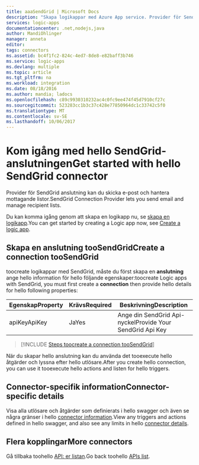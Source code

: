 ```yaml
---
title: aaaSendGrid | Microsoft Docs
description: "Skapa logikappar med Azure App service. Provider för SendGrid anslutning kan du skicka e-post och hantera mottagande listor."
services: logic-apps
documentationcenter: .net,nodejs,java
author: MandiOhlinger
manager: anneta
editor: 
tags: connectors
ms.assetid: bc4f1fc2-824c-4ed7-8de8-e82baff3b746
ms.service: logic-apps
ms.devlang: multiple
ms.topic: article
ms.tgt_pltfrm: na
ms.workload: integration
ms.date: 08/18/2016
ms.author: mandia; ladocs
ms.openlocfilehash: c89c9930310232ac4c0fc9ee474f45d7910cf27c
ms.sourcegitcommit: 523283cc1b3c37c428e77850964dc1c33742c5f0
ms.translationtype: MT
ms.contentlocale: sv-SE
ms.lasthandoff: 10/06/2017
---
```

# <a name="get-started-with-hello-sendgrid-connector"></a><span data-ttu-id="f6d35-104">Kom igång med hello SendGrid-anslutningen</span><span class="sxs-lookup"><span data-stu-id="f6d35-104">Get started with hello SendGrid connector</span></span>
<span data-ttu-id="f6d35-105">Provider för SendGrid anslutning kan du skicka e-post och hantera mottagande listor.</span><span class="sxs-lookup"><span data-stu-id="f6d35-105">SendGrid Connection Provider lets you send email and manage recipient lists.</span></span>

<span data-ttu-id="f6d35-106">Du kan komma igång genom att skapa en logikapp nu, se [skapa en logikapp](../logic-apps/logic-apps-create-a-logic-app.md).</span><span class="sxs-lookup"><span data-stu-id="f6d35-106">You can get started by creating a Logic app now, see [Create a logic app](../logic-apps/logic-apps-create-a-logic-app.md).</span></span>

## <a name="create-a-connection-toosendgrid"></a><span data-ttu-id="f6d35-107">Skapa en anslutning tooSendGrid</span><span class="sxs-lookup"><span data-stu-id="f6d35-107">Create a connection tooSendGrid</span></span>
<span data-ttu-id="f6d35-108">toocreate logikappar med SendGrid, måste du först skapa en **anslutning** ange hello information för hello följande egenskaper:</span><span class="sxs-lookup"><span data-stu-id="f6d35-108">toocreate Logic apps with SendGrid, you must first create a **connection** then provide hello details for hello following properties:</span></span> 

| <span data-ttu-id="f6d35-109">Egenskap</span><span class="sxs-lookup"><span data-stu-id="f6d35-109">Property</span></span> | <span data-ttu-id="f6d35-110">Krävs</span><span class="sxs-lookup"><span data-stu-id="f6d35-110">Required</span></span> | <span data-ttu-id="f6d35-111">Beskrivning</span><span class="sxs-lookup"><span data-stu-id="f6d35-111">Description</span></span> |
| --- | --- | --- |
| <span data-ttu-id="f6d35-112">apiKey</span><span class="sxs-lookup"><span data-stu-id="f6d35-112">ApiKey</span></span> |<span data-ttu-id="f6d35-113">Ja</span><span class="sxs-lookup"><span data-stu-id="f6d35-113">Yes</span></span> |<span data-ttu-id="f6d35-114">Ange din SendGrid Api-nyckel</span><span class="sxs-lookup"><span data-stu-id="f6d35-114">Provide Your SendGrid Api Key</span></span> |

> [!INCLUDE [Steps toocreate a connection tooSendGrid](../../includes/connectors-create-api-sendgrid.md)]
> 


<span data-ttu-id="f6d35-115">När du skapar hello anslutning kan du använda det tooexecute hello åtgärder och lyssna efter hello utlösare.</span><span class="sxs-lookup"><span data-stu-id="f6d35-115">After you create hello connection, you can use it tooexecute hello actions and listen for hello triggers.</span></span>

## <a name="connector-specific-details"></a><span data-ttu-id="f6d35-116">Connector-specifik information</span><span class="sxs-lookup"><span data-stu-id="f6d35-116">Connector-specific details</span></span>

<span data-ttu-id="f6d35-117">Visa alla utlösare och åtgärder som definierats i hello swagger och även se några gränser i hello [connector information](/connectors/sendgrid/).</span><span class="sxs-lookup"><span data-stu-id="f6d35-117">View any triggers and actions defined in hello swagger, and also see any limits in hello [connector details](/connectors/sendgrid/).</span></span>

## <a name="more-connectors"></a><span data-ttu-id="f6d35-118">Flera kopplingar</span><span class="sxs-lookup"><span data-stu-id="f6d35-118">More connectors</span></span>
<span data-ttu-id="f6d35-119">Gå tillbaka toohello [API: er listan](apis-list.md).</span><span class="sxs-lookup"><span data-stu-id="f6d35-119">Go back toohello [APIs list](apis-list.md).</span></span>
